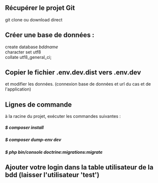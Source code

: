 ## Récupérer le projet  Git
git clone ou download direct

## Créer une base de données :
create database _bddname_  
character set utf8  
collate utf8_general_ci;

## Copier le fichier .env.dev.dist vers .env.dev
et modifier les données.
 (connexion base de données et url du cas et de l'application)

## Lignes de commande
à la racine du projet, exécuter les commandes suivantes :
##### $ composer install
##### $ composer dump-env dev
##### $ php bin/console doctrine:migrations:migrate

## Ajouter votre login dans la table utilisateur de la bdd (laisser l'utilisateur 'test')
